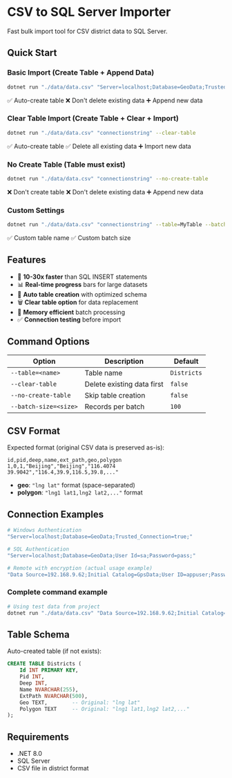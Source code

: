 # CSV to SQL Server Importer

Fast bulk import tool for CSV district data to SQL Server.

## Quick Start

### Basic Import (Create Table + Append Data)
```bash
dotnet run "./data/data.csv" "Server=localhost;Database=GeoData;Trusted_Connection=true;"
```
✅ Auto-create table ❌ Don't delete existing data ➕ Append new data

### Clear Table Import (Create Table + Clear + Import)
```bash
dotnet run "./data/data.csv" "connectionstring" --clear-table
```
✅ Auto-create table ✅ Delete all existing data ➕ Import new data

### No Create Table (Table must exist)
```bash
dotnet run "./data/data.csv" "connectionstring" --no-create-table
```
❌ Don't create table ❌ Don't delete existing data ➕ Append new data

### Custom Settings
```bash
dotnet run "./data/data.csv" "connectionstring" --table=MyTable --batch-size=500
```
✅ Custom table name ✅ Custom batch size

## Features

- 🚀 **10-30x faster** than SQL INSERT statements
- 📊 **Real-time progress** bars for large datasets  
- 🔧 **Auto table creation** with optimized schema
- 🗑️ **Clear table option** for data replacement
- 💾 **Memory efficient** batch processing
- ✅ **Connection testing** before import

## Command Options

| Option | Description | Default |
|--------|-------------|---------|
| `--table=<name>` | Table name | `Districts` |
| `--clear-table` | Delete existing data first | `false` |
| `--no-create-table` | Skip table creation | `false` |
| `--batch-size=<size>` | Records per batch | `100` |

## CSV Format

Expected format (original CSV data is preserved as-is):
```csv
id,pid,deep,name,ext_path,geo,polygon
1,0,1,"Beijing","Beijing","116.4074 39.9042","116.4,39.9,116.5,39.8,..."
```

- **geo**: `"lng lat"` format (space-separated)
- **polygon**: `"lng1 lat1,lng2 lat2,..."` format

## Connection Examples

```bash
# Windows Authentication
"Server=localhost;Database=GeoData;Trusted_Connection=true;"

# SQL Authentication  
"Server=localhost;Database=GeoData;User Id=sa;Password=pass;"

# Remote with encryption (actual usage example)
"Data Source=192.168.9.62;Initial Catalog=GpsData;User ID=appuser;Password=TY5s2x9f4iK1lpYV;Encrypt=True;Trust Server Certificate=True;"
```

### Complete command example
```bash
# Using test data from project
dotnet run "./data/data.csv" "Data Source=192.168.9.62;Initial Catalog=GpsData;User ID=appuser;Password=TY5s2x9f4iK1lpYV;Encrypt=True;Trust Server Certificate=True;" --clear-table
```

## Table Schema

Auto-created table (if not exists):
```sql
CREATE TABLE Districts (
    Id INT PRIMARY KEY,
    Pid INT,
    Deep INT, 
    Name NVARCHAR(255),
    ExtPath NVARCHAR(500),
    Geo TEXT,        -- Original: "lng lat"
    Polygon TEXT     -- Original: "lng1 lat1,lng2 lat2,..."
);
```

## Requirements

- .NET 8.0
- SQL Server 
- CSV file in district format

